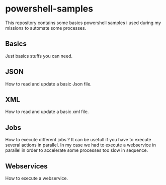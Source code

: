 # powershell-samples

This repository contains some basics powershell samples i used during my missions to automate some processes.

## Basics

Just basics stuffs you can need.

## JSON

How to read and update a basic Json file.

## XML

How to read and update a basic xml file.

## Jobs

How to execute different jobs ? It can be usefull if you have to execute several actions in parallel.
In my case we had to execute a webservice in parallel in order to accelerate some processes too slow in sequence.

## Webservices

How to execute a webservice.